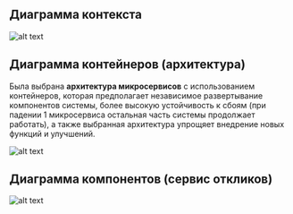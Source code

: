 ## Диаграмма контекста
![alt text](pictures/System.png)

## Диаграмма контейнеров (архитектура)
Была выбрана **архитектура микросервисов** с использованием контейнеров, которая предполагает независимое развертывание компонентов системы, более высокую устойчивость к сбоям (при падении 1 микросервиса остальная часть системы продолжает работать), а также выбранная архитектура упрощяет внедрение новых функций и улучшений.

![alt text](pictures/Containers.png)

## Диаграмма компонентов (сервис откликов)
![alt text](pictures/Components.png)